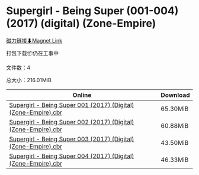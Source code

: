# Supergirl - Being Super (001-004) (2017) (digital) (Zone-Empire)

[磁力链接⬇Magnet Link](magnet:?xt=urn:btih:d45c998f7e5714a29adb0e27718d8f8d93076842&dn=Supergirl%20-%20Being%20Super%20%28001-004%29%20%282017%29%20%28digital%29%20%28Zone-Empire%29)

打包下载📦仍在工事中

文件数：4

总大小：216.01MiB

Online | Download
--- | ---
[Supergirl - Being Super 001 (2017) (Digital) (Zone-Empire).cbr](https://github.com/alicewish/markdown/blob/master/comic/Supergirl-Being-Super-001-2017-Digital-Zone-Empire-cbr.md) | 65.30MiB
[Supergirl - Being Super 002 (2017) (Digital) (Zone-Empire).cbr](https://github.com/alicewish/markdown/blob/master/comic/Supergirl-Being-Super-002-2017-Digital-Zone-Empire-cbr.md) | 60.88MiB
[Supergirl - Being Super 003 (2017) (Digital) (Zone-Empire).cbr](https://github.com/alicewish/markdown/blob/master/comic/Supergirl-Being-Super-003-2017-Digital-Zone-Empire-cbr.md) | 43.50MiB
[Supergirl - Being Super 004 (2017) (Digital) (Zone-Empire).cbr](https://github.com/alicewish/markdown/blob/master/comic/Supergirl-Being-Super-004-2017-Digital-Zone-Empire-cbr.md) | 46.33MiB
